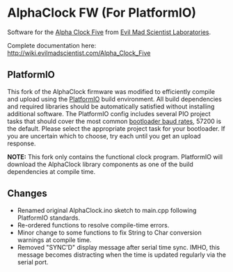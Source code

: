 # AlphaClock FW (For PlatformIO)

Software for the [Alpha Clock Five](https://shop.evilmadscientist.com/tinykitlist/589) from [Evil Mad Scientist Laboratories](https://www.evilmadscientist.com/).

Complete documentation here: <http://wiki.evilmadscientist.com/Alpha_Clock_Five>

## PlatformIO

This fork of the AlphaClock firmware was modified to efficiently compile and upload using the [PlatformIO](https://platformio.org/platformio-ide) build environment. All build dependencies and required libraries should be automatically satisfied without installing additional software. The PlatformIO config includes several PIO project tasks that should cover the most common [bootloader baud rates](https://wiki.evilmadscientist.com/Alpha_Clock_Firmware_v2?section=5#Setting_the_upload_baud_rate), 57200 is the default. Please select the appropriate project task for your bootloader. If you are uncertain which to choose, try each until you get an upload response.

**NOTE:** This fork only contains the functional clock program. PlatformIO will download the AlphaClock library components as one of the build dependencies at compile time.

## Changes

* Renamed original AlphaClock.ino sketch to main.cpp following PlatformIO standards.
* Re-ordered functions to resolve compile-time errors.
* Minor change to some functions to fix String to Char conversion warnings at compile time.
* Removed "SYNC'D" display message after serial time sync. IMHO, this message becomes distracting when the time is updated regularly via the serial port.
